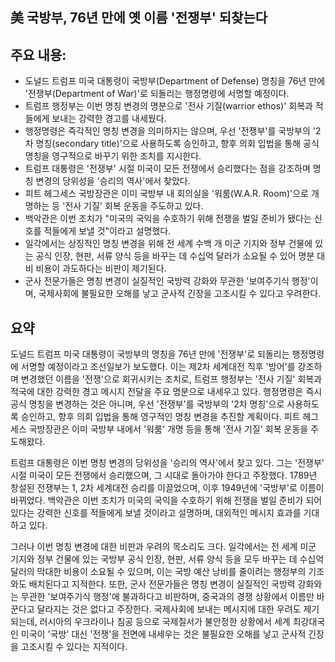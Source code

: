 ## 美 국방부, 76년 만에 옛 이름 '전쟁부' 되찾는다

## 주요 내용:
*   도널드 트럼프 미국 대통령이 국방부(Department of Defense) 명칭을 76년 만에 '전쟁부(Department of War)'로 되돌리는 행정명령에 서명할 예정이다.
*   트럼프 행정부는 이번 명칭 변경의 명분으로 '전사 기질(warrior ethos)' 회복과 적들에게 보내는 강력한 경고를 내세웠다.
*   행정명령은 즉각적인 명칭 변경을 의미하지는 않으며, 우선 '전쟁부'를 국방부의 '2차 명칭(secondary title)'으로 사용하도록 승인하고, 향후 의회 입법을 통해 공식 명칭을 영구적으로 바꾸기 위한 조치를 지시한다.
*   트럼프 대통령은 '전쟁부' 시절 미국이 모든 전쟁에서 승리했다는 점을 강조하며 명칭 변경의 당위성을 '승리의 역사'에서 찾았다.
*   피트 헤그세스 국방장관은 이미 국방부 내 회의실을 '워룸(W.A.R. Room)'으로 개명하는 등 '전사 기질' 회복 운동을 주도하고 있다.
*   백악관은 이번 조치가 "미국의 국익을 수호하기 위해 전쟁을 벌일 준비가 됐다는 신호를 적들에게 보낼 것"이라고 설명했다.
*   일각에서는 상징적인 명칭 변경을 위해 전 세계 수백 개 미군 기지와 정부 건물에 있는 공식 인장, 현판, 서류 양식 등을 바꾸는 데 수십억 달러가 소요될 수 있어 명분 대비 비용이 과도하다는 비판이 제기된다.
*   군사 전문가들은 명칭 변경이 실질적인 국방력 강화와 무관한 '보여주기식 행정'이며, 국제사회에 불필요한 오해를 낳고 군사적 긴장을 고조시킬 수 있다고 우려한다.

## 요약
도널드 트럼프 미국 대통령이 국방부의 명칭을 76년 만에 '전쟁부'로 되돌리는 행정명령에 서명할 예정이라고 조선일보가 보도했다. 이는 제2차 세계대전 직후 '방어'를 강조하며 변경했던 이름을 '전쟁'으로 회귀시키는 조치로, 트럼프 행정부는 '전사 기질' 회복과 적국에 대한 강력한 경고 메시지 전달을 주요 명분으로 내세우고 있다. 행정명령은 즉시 공식 명칭을 변경하는 것은 아니며, 우선 '전쟁부'를 국방부의 '2차 명칭'으로 사용하도록 승인하고, 향후 의회 입법을 통해 영구적인 명칭 변경을 추진할 계획이다. 피트 헤그세스 국방장관은 이미 국방부 내에서 '워룸' 개명 등을 통해 '전사 기질' 회복 운동을 주도해왔다.

트럼프 대통령은 이번 명칭 변경의 당위성을 '승리의 역사'에서 찾고 있다. 그는 '전쟁부' 시절 미국이 모든 전쟁에서 승리했으며, 그 시대로 돌아가야 한다고 주장했다. 1789년 창설된 전쟁부는 1, 2차 세계대전 승리를 이끌었으며, 이후 1949년에 '국방부'로 이름이 바뀌었다. 백악관은 이번 조치가 미국의 국익을 수호하기 위해 전쟁을 벌일 준비가 되어 있다는 강력한 신호를 적들에게 보낼 것이라고 설명하며, 대외적인 메시지 효과를 기대하고 있다.

그러나 이번 명칭 변경에 대한 비판과 우려의 목소리도 크다. 일각에서는 전 세계 미군 기지와 정부 건물에 있는 국방부 공식 인장, 현판, 서류 양식 등을 모두 바꾸는 데 수십억 달러의 막대한 비용이 소요될 수 있으며, 이는 국방 예산 낭비를 줄이려는 행정부의 기조와도 배치된다고 지적한다. 또한, 군사 전문가들은 명칭 변경이 실질적인 국방력 강화와는 무관한 '보여주기식 행정'에 불과하다고 비판하며, 중국과의 경쟁 상황에서 이름만 바꾼다고 달라지는 것은 없다고 주장한다. 국제사회에 보내는 메시지에 대한 우려도 제기되는데, 러시아의 우크라이나 침공 등으로 국제질서가 불안정한 상황에서 세계 최강대국인 미국이 '국방' 대신 '전쟁'을 전면에 내세우는 것은 불필요한 오해를 낳고 군사적 긴장을 고조시킬 수 있다는 지적이다.